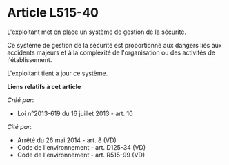 # Article L515-40

L'exploitant met en place un système de gestion de la sécurité. 

Ce système de gestion de la sécurité est proportionné aux dangers liés aux accidents majeurs et à la complexité de
l'organisation ou des activités de l'établissement. 

L'exploitant tient à jour ce système.

**Liens relatifs à cet article**

_Créé par_:

  - Loi n°2013-619 du 16 juillet 2013 - art. 10

_Cité par_:

  - Arrêté du 26 mai 2014 - art. 8 (VD)
  - Code de l'environnement - art. D125-34 (VD)
  - Code de l'environnement - art. R515-99 (VD)
